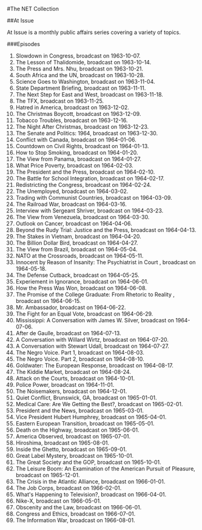 #The NET Collection

##At Issue

At Issue is a monthly public affairs series covering a variety of topics.

###Episodes
1. Slowdown in Congress, broadcast on 1963-10-07.
2. The Lesson of Thalidomide, broadcast on 1963-10-14.
3. The Press and Mrs. Nhu, broadcast on 1963-10-21.
4. South Africa and the UN, broadcast on 1963-10-28.
5. Science Goes to Washington, broadcast on 1963-11-04.
6. State Department Briefing, broadcast on 1963-11-11.
7. The Next Step for East and West, broadcast on 1963-11-18.
8. The TFX, broadcast on 1963-11-25.
9. Hatred in America, broadcast on 1963-12-02.
10. The Christmas Boycott, broadcast on 1963-12-09.
11. Tobacco Troubles, broadcast on 1963-12-16.
12. The Night After Christmas, broadcast on 1963-12-23.
13. The Senate and Politics: 1964, broadcast on 1963-12-30.
14. Conflict with Canada, broadcast on 1964-01-06.
15. Countdown on Civil Rights, broadcast on 1964-01-13.
16. How to Stop Smoking, broadcast on 1964-01-20.
17. The View from Panama, broadcast on 1964-01-27.
18. What Price Poverty, broadcast on 1964-02-03.
19. The President and the Press, broadcast on 1964-02-10.
20. The Battle for School Integration, broadcast on 1964-02-17.
21. Redistricting the Congress, broadcast on 1964-02-24.
22. The Unemployed, broadcast on 1964-03-02.
23. Trading with Communist Countries, broadcast on 1964-03-09.
24. The Railroad War, broadcast on 1964-03-16.
25. Interview with Sergeant Shriver, broadcast on 1964-03-23.
26. The View from Venezuela, broadcast on 1964-03-30.
27. Outlook on Cancer, broadcast on 1964-04-06.
28. Beyond the Rudy Trial: Justice and the Press, broadcast on 1964-04-13.
29. The Stakes in Vietnam, broadcast on 1964-04-20.
30. The Billion Dollar Bird, broadcast on 1964-04-27.
31. The View from Brazil, broadcast on 1964-05-04.
32. NATO at the Crossroads, broadcast on 1964-05-11.
33. Innocent by Reason of Insanity: The Psychiatrist in Court , broadcast on 1964-05-18.
34. The Defense Cutback, broadcast on 1964-05-25.
35. Experiement in Ignorance, broadcast on 1964-06-01.
36. How the Press Was Won, broadcast on 1964-06-08.
37. The Promise of the College Graduate: From Rhetoric to Reality , broadcast on 1964-06-15.
38. Mr. Ambassador, broadcast on 1964-06-22.
39. The Fight for an Equal Vote, broadcast on 1964-06-29.
40. Mississippi: A Conversation with James W. Silver, broadcast on 1964-07-06.
41. After de Gaulle, broadcast on 1964-07-13.
42. A Conversation with Willard Wirtz, broadcast on 1964-07-20.
43. A Conversation with Stewart Udall, broadcast on 1964-07-27.
44. The Negro Voice. Part 1, broadcast on 1964-08-03.
45. The Negro Voice. Part 2, broadcast on 1964-08-10.
46. Goldwater: The European Response, broadcast on 1964-08-17.
47. The Kiddie Market, broadcast on 1964-08-24.
48. Attack on the Courts, broadcast on 1964-10-01.
49. Police Power, broadcast on 1964-11-01.
50. The Noisemakers, broadcast on 1964-12-01.
51. Quiet Conflict, Brunswick, GA, broadcast on 1965-01-01.
52. Medical Care: Are We Getting the Best?, broadcast on 1965-02-01.
53. President and the News, broadcast on 1965-03-01.
54. Vice President Hubert Humphrey, broadcast on 1965-04-01.
55. Eastern European Transition, broadcast on 1965-05-01.
56. Death on the Highway, broadcast on 1965-06-01.
57. America Observed, broadcast on 1965-07-01.
58. Hiroshima, broadcast on 1965-08-01.
59. Inside the Ghetto, broadcast on 1965-09-01.
60. Great Label Mystery, broadcast on 1965-10-01.
61. The Great Society and the GOP, broadcast on 1965-10-01.
62. The Leisure Boom: An Examination of the American Pursuit of Pleasure, broadcast on 1965-12-01.
63. The Crisis in the Atlantic Alliance, broadcast on 1966-01-01.
64. The Job Corps, broadcast on 1966-02-01.
65. What's Happening to Television?, broadcast on 1966-04-01.
66. Nike-X, broadcast on 1966-05-01.
67. Obscenity and the Law, broadcast on 1966-06-01.
68. Congress and Ethics, broadcast on 1966-07-01.
69. The Information War, broadcast on 1966-08-01.
